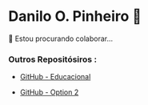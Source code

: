 # Danilo O. Pinheiro 👋
👯 Estou procurando colaborar...

### Outros Repositósiros :
  
  * [GitHub - Educacional](https://github.com/DaniloOP1381521)
  
  * [GitHub - Option 2](https://github.com/DanilloPro)

<!--
## Meu [Portfólio](https://dop-s.github.io/)

<!--## My [Portfolio](https://dop-s.github.io/index-en.html)


<!--**DaniloOPinheiro/DaniloOPinheiro** is a ✨ _special_ ✨ repository because its `README.md` (this file) appears on your GitHub profile.

<!--Here are some ideas to get you started:

- 🔭 I’m currently working on ...
- 🌱 I’m currently learning ...
- 👯 I’m looking to collaborate on ...
- 🤔 I’m looking for help with ...
- 💬 Ask me about ...
- 📫 How to reach me: ...
- 😄 Pronouns: ...
- ⚡ Fun fact: ...
-->
